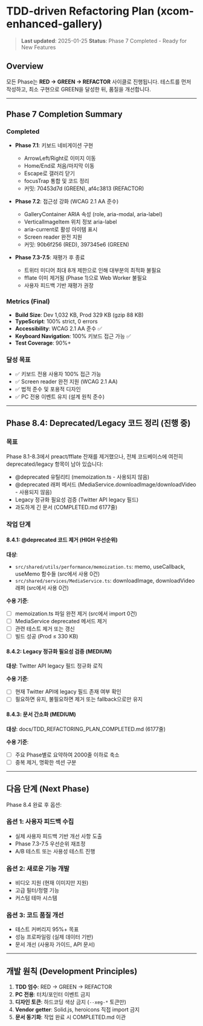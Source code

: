 # TDD-driven Refactoring Plan (xcom-enhanced-gallery)

> **Last updated**: 2025-01-25 **Status**: Phase 7 Completed - Ready for New
> Features

## Overview

모든 Phase는 **RED → GREEN → REFACTOR** 사이클로 진행됩니다. 테스트를 먼저
작성하고, 최소 구현으로 GREEN을 달성한 뒤, 품질을 개선합니다.

---

## Phase 7 Completion Summary

### Completed

- **Phase 7.1**: 키보드 네비게이션 구현
  - ArrowLeft/Right로 이미지 이동
  - Home/End로 처음/마지막 이동
  - Escape로 갤러리 닫기
  - focusTrap 통합 및 코드 정리
  - 커밋: 70453d7d (GREEN), af4c3813 (REFACTOR)

- **Phase 7.2**: 접근성 강화 (WCAG 2.1 AA 준수)
  - GalleryContainer ARIA 속성 (role, aria-modal, aria-label)
  - VerticalImageItem 위치 정보 aria-label
  - aria-current로 활성 아이템 표시
  - Screen reader 완전 지원
  - 커밋: 90b6f256 (RED), 397345e6 (GREEN)

- **Phase 7.3-7.5**: 재평가 후 종료
  - 트위터 미디어 최대 8개 제한으로 인해 대부분의 최적화 불필요
  - fflate 이미 제거됨 (Phase 1)으로 Web Worker 불필요
  - 사용자 피드백 기반 재평가 권장

### Metrics (Final)

- **Build Size**: Dev 1,032 KB, Prod 329 KB (gzip 88 KB)
- **TypeScript**: 100% strict, 0 errors
- **Accessibility**: WCAG 2.1 AA 준수 ✅
- **Keyboard Navigation**: 100% 키보드 접근 가능 ✅
- **Test Coverage**: 90%+

### 달성 목표

- ✅ 키보드 전용 사용자 100% 접근 가능
- ✅ Screen reader 완전 지원 (WCAG 2.1 AA)
- ✅ 법적 준수 및 포용적 디자인
- ✅ PC 전용 이벤트 유지 (설계 원칙 준수)

---

## Phase 8.4: Deprecated/Legacy 코드 정리 (진행 중)

### 목표

Phase 8.1-8.3에서 preact/fflate 잔재를 제거했으나, 전체 코드베이스에 여전히
deprecated/legacy 항목이 남아 있습니다:

- @deprecated 유틸리티 (memoization.ts - 사용되지 않음)
- @deprecated 래퍼 메서드 (MediaService.downloadImage/downloadVideo - 사용되지
  않음)
- Legacy 정규화 필요성 검증 (Twitter API legacy 필드)
- 과도하게 긴 문서 (COMPLETED.md 6177줄)

### 작업 단계

#### 8.4.1: @deprecated 코드 제거 (HIGH 우선순위)

**대상**:

- `src/shared/utils/performance/memoization.ts`: memo, useCallback, useMemo
  함수들 (src에서 사용 0건)
- `src/shared/services/MediaService.ts`: downloadImage, downloadVideo 래퍼
  (src에서 사용 0건)

**수용 기준**:

- [ ] memoization.ts 파일 완전 제거 (src에서 import 0건)
- [ ] MediaService deprecated 메서드 제거
- [ ] 관련 테스트 제거 또는 갱신
- [ ] 빌드 성공 (Prod ≤ 330 KB)

#### 8.4.2: Legacy 정규화 필요성 검증 (MEDIUM)

**대상**: Twitter API legacy 필드 정규화 로직

**수용 기준**:

- [ ] 현재 Twitter API에 legacy 필드 존재 여부 확인
- [ ] 필요하면 유지, 불필요하면 제거 또는 fallback으로만 유지

#### 8.4.3: 문서 간소화 (MEDIUM)

**대상**: docs/TDD_REFACTORING_PLAN_COMPLETED.md (6177줄)

**수용 기준**:

- [ ] 주요 Phase별로 요약하여 2000줄 이하로 축소
- [ ] 중복 제거, 명확한 섹션 구분

---

## 다음 단계 (Next Phase)

Phase 8.4 완료 후 옵션:

### 옵션 1: 사용자 피드백 수집

- 실제 사용자 피드백 기반 개선 사항 도출
- Phase 7.3-7.5 우선순위 재조정
- A/B 테스트 또는 사용성 테스트 진행

### 옵션 2: 새로운 기능 개발

- 비디오 지원 (현재 이미지만 지원)
- 고급 필터/정렬 기능
- 커스텀 테마 시스템

### 옵션 3: 코드 품질 개선

- 테스트 커버리지 95%+ 목표
- 성능 프로파일링 (실제 데이터 기반)
- 문서 개선 (사용자 가이드, API 문서)

---

## 개발 원칙 (Development Principles)

1. **TDD 엄수**: RED → GREEN → REFACTOR
2. **PC 전용**: 터치/포인터 이벤트 금지
3. **디자인 토큰**: 하드코딩 색상 금지 (`--xeg-*` 토큰만)
4. **Vendor getter**: Solid.js, heroicons 직접 import 금지
5. **문서 동기화**: 작업 완료 시 COMPLETED.md 이관
